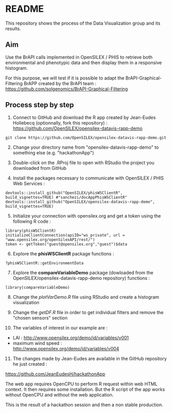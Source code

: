 # README

This repository shows the process of the Data Visualization group and its results.

## Aim

Use the BrAPI calls implemented in OpenSILEX / PHIS to retrieve both environmental and phenotypic data and then display them in a responsive histogram.

For this purpose, we will test if it is possible to adapt the BrAPI-Graphical-Filtering BrAPP created by the BrAPI team : https://github.com/solgenomics/BrAPI-Graphical-Filtering

## Process step by step

1. Connect to GitHub and download the R app created by Jean-Eudes Hollebecq (optionnally, fork this repository) : https://github.com/OpenSILEX/opensilex-datavis-rapp-demo

```{bash}
git clone https://github.com/OpenSILEX/opensilex-datavis-rapp-demo.git
```

2. Change your directory name from "opensilex-datavis-rapp-demo" to something else (e.g. "hackathonApp")

3. Double-click on the .RProj file to open with RStudio the project you downloaded from GitHub

4. Install the packages necessary to communicate with OpenSILEX / PHIS Web Services :

```{r}
devtools::install_github("OpenSILEX/phisWSClientR", build_vignettes=TRUE) #"sanchezi/docAppPhisWSClientR"
devtools::install_github("OpenSILEX/opensilex-datavis-rapp-demo", build_vignettes=TRUE)
```

5. Initialize your connection with opensilex.org and get a token using the following R code :

```{r}
library(phisWSClientR)
initializeClientConnection(apiID="ws_private", url = "www.opensilex.org/openSilexAPI/rest/")
token <- getToken("guest@opensilex.org","guest")$data
```

6. Explore the **phisWSClientR** package functions :

```{r}
?phisWSClientR::getEnvironmentData
```

7. Explore the **compareVariableDemo** package (dowloaded from the OpenSILEX/opensilex-datavis-rapp-demo repository) functions :

```{r}
library(compareVariableDemo)
```

8. Change the *plotVarDemo.R* file using RStudio and create a histogram visualization

9. Change the *getDF.R* file in order to get individual filters and remove the "chosen sensors" section

10. The variables of interest in our example are :

- LAI : http://www.opensilex.org/demo/id/variables/v001
- maximum wind speed : http://www.opensilex.org/demo/id/variables/v004

11. The changes made by Jean-Eudes are available in the GitHub repository he just created :

https://github.com/JeanEudesH/hackathonApp

The web app requires OpenCPU to perform R request within web HTML context. It then requires some installation.
But the R script of the app works without OpenCPU and without the web application. 

This is the result of a hackathon session and then a non stable production.


